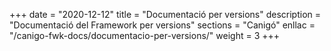 +++
date        = "2020-12-12"
title       = "Documentació per versions"
description = "Documentació del Framework per versions"
sections    = "Canigó"
enllac		= "/canigo-fwk-docs/documentacio-per-versions/"
weight		= 3
+++
